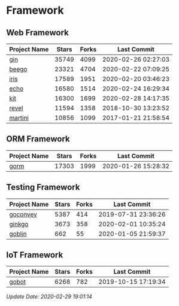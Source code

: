 # Framework

## Web Framework

| Project Name | Stars | Forks | Last Commit |
| ------------ | ----- | ----- | ----------- |
| [gin](https://github.com/gin-gonic/gin) | 35749 | 4099 | 2020-02-26 02:27:03 |
| [beego](https://github.com/astaxie/beego) | 23321 | 4704 | 2020-02-22 07:09:25 |
| [iris](https://github.com/kataras/iris) | 17589 | 1951 | 2020-02-20 03:46:23 |
| [echo](https://github.com/labstack/echo) | 16580 | 1514 | 2020-02-24 16:29:34 |
| [kit](https://github.com/go-kit/kit) | 16300 | 1699 | 2020-02-28 14:17:35 |
| [revel](https://github.com/revel/revel) | 11594 | 1358 | 2018-10-30 13:23:52 |
| [martini](https://github.com/go-martini/martini) | 10856 | 1099 | 2017-01-21 21:58:54 |

## ORM Framework

| Project Name | Stars | Forks | Last Commit |
| ------------ | ----- | ----- | ----------- |
| [gorm](https://github.com/jinzhu/gorm) | 17303 | 1999 | 2020-01-26 15:28:32 |

## Testing Framework

| Project Name | Stars | Forks | Last Commit |
| ------------ | ----- | ----- | ----------- |
| [goconvey](https://github.com/smartystreets/goconvey) | 5387 | 414 | 2019-07-31 23:36:26 |
| [ginkgo](https://github.com/onsi/ginkgo) | 3673 | 358 | 2020-02-01 10:35:24 |
| [goblin](https://github.com/franela/goblin) | 662 | 55 | 2020-01-05 21:59:37 |

## IoT Framework

| Project Name | Stars | Forks | Last Commit |
| ------------ | ----- | ----- | ----------- |
| [gobot](https://github.com/hybridgroup/gobot) | 6268 | 782 | 2019-10-15 17:19:34 |

*Update Date: 2020-02-29 19:01:14*